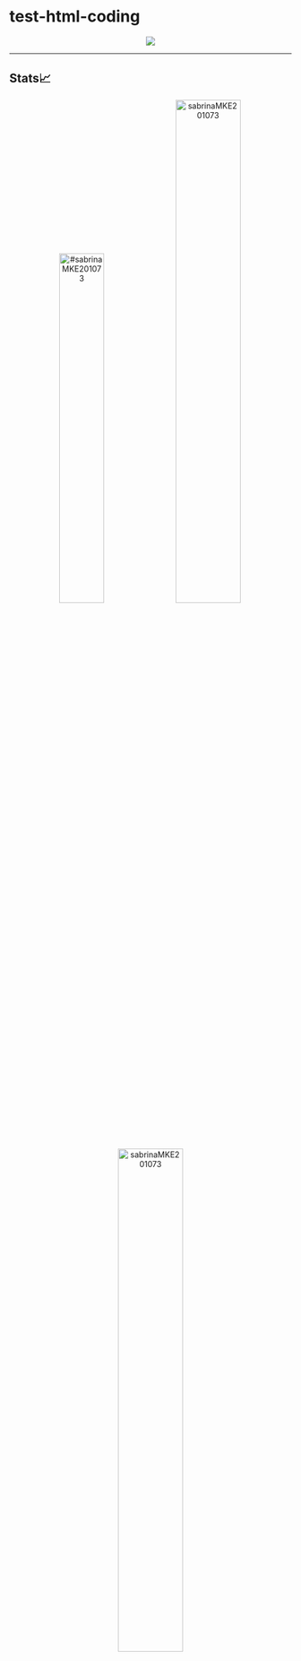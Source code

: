 # test-html-coding

 <!-- For Image -->

<p align="center">
  <img src="https://github.com/sabrinaMKE201073/test-html-coding/assets/95947484/0faedf6a-3b53-43a5-bad5-8edd211925f8">
</p>

---

## Stats📈
<p align="center">
<img width="40%" src="https://github-readme-stats.vercel.app/api/top-langs?username=sabrinaMKE201073&hide=jupyter%20notebook&show_icons=true&theme=dracula&title_color=ff8000&text_color=ffffff&bg_color=6a6a6a&locale=en&layout=compact&hide_border=true" alt="#sabrinaMKE201073" /> 
 
<img width="48%" src="https://github-readme-stats.vercel.app/api?username=sabrinaMKE201073&show_icons=true&theme=dracula&title_color=ff8000&text_color=ffffff&bg_color=6a6a6a&locale=en&hide_border=true" alt="sabrinaMKE201073" />
<img width="48%" src="https://github-readme-streak-stats.herokuapp.com/?user=sabrinaMKE201073&hide=jupyter%20notebook&theme=highcontrast&hide_border=true" alt="sabrinaMKE201073" />
</p>
